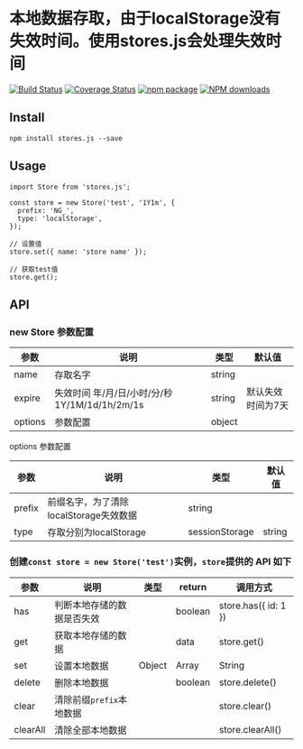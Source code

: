 # 本地数据存取，由于localStorage没有失效时间。使用stores.js会处理失效时间
[![Build Status](https://travis-ci.org/nevergiveup-j/stores.js.svg?branch=master)](https://travis-ci.org/nevergiveup-j/stores.js)
[![Coverage Status](https://coveralls.io/repos/github/nevergiveup-j/storage/badge.svg?branch=master)](https://coveralls.io/github/nevergiveup-j/storage?branch=master)
[![npm package](https://img.shields.io/npm/v/stores.js.svg)](https://www.npmjs.com/package/stores.js)
[![NPM downloads](https://img.shields.io/npm/dm/stores.js.svg)](https://www.npmjs.com/package/stores.js) 

## Install
```
npm install stores.js --save
```

## Usage
```
import Store from 'stores.js';

const store = new Store('test', '1Y1m', {
  prefix: 'NG_',
  type: 'localStorage',
});

// 设置值
store.set({ name: 'store name' });

// 获取test值
store.get();
```

## API
### new Store 参数配置

| 参数        | 说明                         |  类型   | 默认值  |
| --------   | ---------------------------- | ------ | --------------- |
| name       | 存取名字                                       | string  |                |
| expire     | 失效时间	 年/月/日/小时/分/秒  1Y/1M/1d/1h/2m/1s | string  | 默认失效时间为7天 |
| options    | 参数配置                     | object  |  |

options 参数配置

| 参数        | 说明                         |  类型   | 默认值    |
| --------   | ---------------------------- | ------ | --------------- |
| prefix     | 前缀名字，为了清除localStorage失效数据     | string  |                |
| type       | 存取分别为localStorage|sessionStorage   | string  | 默认localStorage |


### 创建`const store = new Store('test')`实例，`store`提供的 API 如下

| 参数        | 说明                         |  类型    | return   | 调用方式  |
| --------   | ---------------------------- | ------- | -------- | ------- |
| has        | 判断本地存储的数据是否失效       |         | boolean  | store.has({ id: 1 })   |
| get        | 获取本地存储的数据              |         |  data    | store.get() |
| set        | 设置本地数据      | Object|Array|String|Number | boolean | store.set('date test===',{}) |
| delete     | 删除本地数据                   |         | boolean  | store.delete() |
| clear      | 清除前缀`prefix`本地数据        |         |          | store.clear() |
| clearAll   | 清除全部本地数据                |         |          | store.clearAll() |
